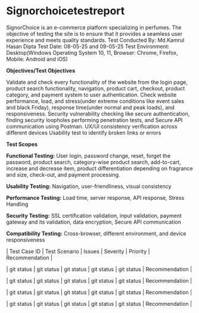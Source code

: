 # Signorchoicetestreport
SignorChoice is an e-commerce platform specializing in perfumes. The objective of testing the site is to ensure that it provides a seamless user experience and meets quality standards.
Test Conducted By: Md.Kamrul Hasan Dipta
Test Date: 08-05-25 and 09-05-25
Test Environment: Desktop(Windows Operating System 10, 11, Browser: Chrome, Firefox, Mobile: Android and iOS)

**Objectives/Test Objectives**

Validate and check every functionality of the website from the login page, product search functionality, navigation, product cart, checkout, product category, and payment system to user authentication.
Check website performance, load, and stress(under extreme conditions like event sales and black Friday), response time(under normal and peak loads), and responsiveness.
Security vulnerability checking like secure authentication, finding security loopholes performing penetration tests, and Secure API communication using Postman.
UX/UI consistency verification across different devices
Usability test to identify broken links or errors

**Test Scopes**

**Functional Testing:** User login, password change, reset, forget the password, product search, category-wise product search, add-to-cart, increase and decrease item, product differentiation depending on fragrance and size, check-out, and payment processing.

**Usability Testing:** Navigation, user-friendliness, visual consistency

**Performance Testing:** Load time, server response, API response, Stress Handling

**Security Testing:** SSL certification validation, input validation, payment gateway and its validation, data encryption, Secure API communication

**Compatibility Testing:** Cross-browser, different environment, and device responsiveness 

| Test Case ID | Test Scenario  | Issues        | Severity      |  Priority      |   Recommendation      |


| git status   | git status     | git status    | git status    |    git status  |   Recommendation      |

| git status   | git status     | git status    | git status    |    git status  |   Recommendation      |

| git status   | git status     | git status    | git status    |    git status  |   Recommendation      |

| git status   | git status     | git status    | git status    |    git status  |   Recommendation      |

